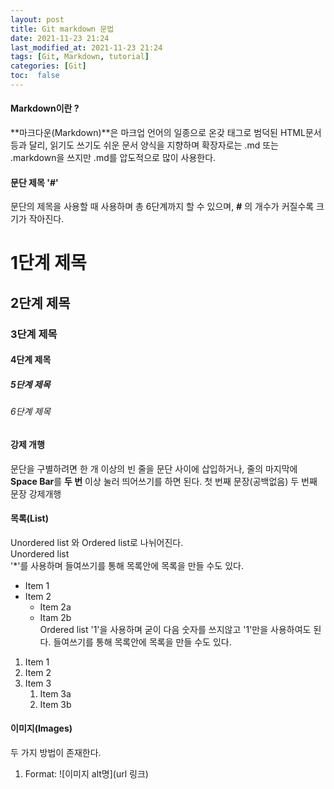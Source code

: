 ```yaml
---
layout: post
title: Git markdown 문법
date: 2021-11-23 21:24
last_modified_at: 2021-11-23 21:24
tags: [Git, Markdown, tutorial]
categories: [Git]
toc:  false
---
```


<h4>Markdown이란 ?</h4>

**마크다운(Markdown)**은 마크업 언어의 일종으로 온갖 태그로 범덕된 HTML문서 등과 달리, 읽기도 쓰기도 쉬운 문서 양식을 지향하며 확장자로는 .md 또는 .markdown을 쓰지만 .md를 압도적으로 많이 사용한다.

#### 문단 제목 '#'
문단의 제목을 사용할 때 사용하며 총 6단계까지 할 수 있으며, **#** 의 개수가 커질수록 크기가 작아진다.  
# 1단계 제목
## 2단계 제목
### 3단계 제목
#### 4단계 제목
##### 5단계 제목
###### 6단계 제목



#### 강제 개행
문단을 구별하려면 한 개 이상의 빈 줄을 문단 사이에 삽입하거나, 줄의 마지막에 **Space Bar**를 **두 번** 이상 눌러 띄어쓰기를 하면 된다.
첫 번째 문장(공백없음)
두 번째 문장  강제개행

#### 목록(List)
Unordered list 와 Ordered list로 나뉘어진다.  
Unordered list  
'*'를 사용하며 들여쓰기를 통해 목록안에 목록을 만들 수도 있다.
* Item 1
* Item 2
    * Item 2a
    * Itam 2b  
Ordered list
'1'을 사용하며 굳이 다음 숫자를 쓰지않고 '1'만을 사용하여도 된다.   들여쓰기를 통해 목록안에 목록을 만들 수도 있다. 
1. Item 1
1. Item 2
1. Item 3
    1. Item 3a
    1. Item 3b
    

#### 이미지(Images)
두 가지 방법이 존재한다.
1. Format: ![이미지 alt명](url 링크)





